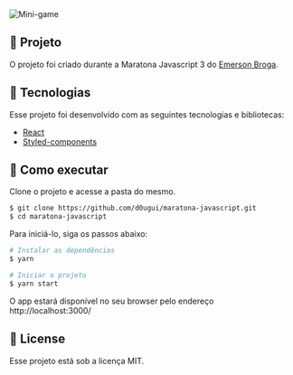 <img align="center" src="src/assets/tela.git" alt="Mini-game">

## 📖 Projeto

O projeto foi criado durante a Maratona Javascript 3 do [Emerson Broga](https://www.youtube.com/channel/UC29n3f6JhwqtD-kCJi_BwoA).

## 🧪 Tecnologias

Esse projeto foi desenvolvido com as seguintes tecnologias e bibliotecas:

- [React](https://reactjs.org)
- [Styled-components](https://styled-components.com/)

## 🚀 Como executar

Clone o projeto e acesse a pasta do mesmo.

```bash
$ git clone https://github.com/d0ugui/maratona-javascript.git
$ cd maratona-javascript
```

Para iniciá-lo, siga os passos abaixo:

```bash
# Instalar as dependências
$ yarn

# Iniciar o projeto
$ yarn start
```

O app estará disponível no seu browser pelo endereço http://localhost:3000/

## 📝 License

Esse projeto está sob a licença MIT.

